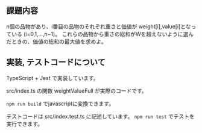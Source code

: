 ## 課題内容
n個の品物があり、i番目の品物のそれぞれ重さと価値が weight[i],value[i]となっている (i=0,1,...,n−1)。
これらの品物から重さの総和がWを超えないように選んだときの、価値の総和の最大値を求めよ。

## 実装, テストコードについて
TypeScript + Jest で実装しています。

src/index.ts の関数 weightValueFull が実際のコードです。

`npm run build` でjavascriptに変換できます。

テストコードは src/index.test.ts に記述しています。
`npm run test` でテストを実行できます。